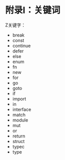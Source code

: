 # 附录I：关键词

Z关键字：
- break 
- const  
- continue 
- defer 
- else 
- enum 
- fn
- new
- for
- go
- goto
- if
- import
- in 
- interface 
- match 
- module 
- mut 
- or 
- return
- struct
- typec
- type 